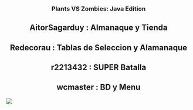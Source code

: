 
<h3 align=center>Plants VS Zombies: Java Edition</h3>

<h2 align=center>AitorSagarduy : Almanaque y Tienda</h2>
<h2 align=center>Redecorau : Tablas de Seleccion y Alamanaque</h2>
<h2 align=center> r2213432 : SUPER Batalla</h2>
<h2 align=center> wcmaster : BD y Menu </h2>


<img src="http://drive.google.com/thumbnail?id=1TLDYApju0KvYUOnvQeMqf7OeFDkNWAjJ&sz=w1000">

